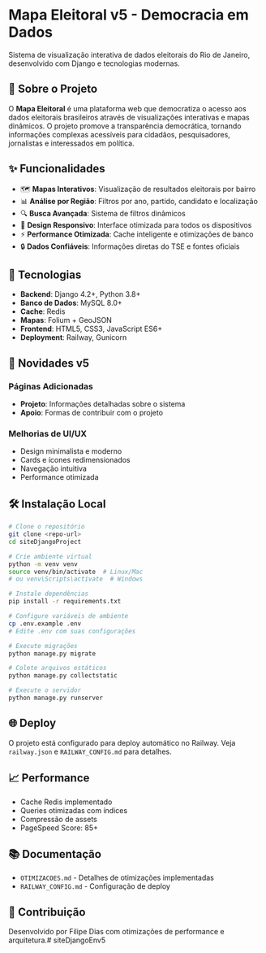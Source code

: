 # Mapa Eleitoral v5 - Democracia em Dados

Sistema de visualização interativa de dados eleitorais do Rio de Janeiro, desenvolvido com Django e tecnologias modernas.

## 🎯 Sobre o Projeto

O **Mapa Eleitoral** é uma plataforma web que democratiza o acesso aos dados eleitorais brasileiros através de visualizações interativas e mapas dinâmicos. O projeto promove a transparência democrática, tornando informações complexas acessíveis para cidadãos, pesquisadores, jornalistas e interessados em política.

## ✨ Funcionalidades

- 🗺️ **Mapas Interativos**: Visualização de resultados eleitorais por bairro
- 📊 **Análise por Região**: Filtros por ano, partido, candidato e localização
- 🔍 **Busca Avançada**: Sistema de filtros dinâmicos
- 📱 **Design Responsivo**: Interface otimizada para todos os dispositivos
- ⚡ **Performance Otimizada**: Cache inteligente e otimizações de banco
- 🔒 **Dados Confiáveis**: Informações diretas do TSE e fontes oficiais

## 🚀 Tecnologias

- **Backend**: Django 4.2+, Python 3.8+
- **Banco de Dados**: MySQL 8.0+
- **Cache**: Redis
- **Mapas**: Folium + GeoJSON
- **Frontend**: HTML5, CSS3, JavaScript ES6+
- **Deployment**: Railway, Gunicorn

## 🎨 Novidades v5

### Páginas Adicionadas
- **Projeto**: Informações detalhadas sobre o sistema
- **Apoio**: Formas de contribuir com o projeto

### Melhorias de UI/UX
- Design minimalista e moderno
- Cards e ícones redimensionados
- Navegação intuitiva
- Performance otimizada

## 🛠️ Instalação Local

```bash
# Clone o repositório
git clone <repo-url>
cd siteDjangoProject

# Crie ambiente virtual
python -m venv venv
source venv/bin/activate  # Linux/Mac
# ou venv\Scripts\activate  # Windows

# Instale dependências
pip install -r requirements.txt

# Configure variáveis de ambiente
cp .env.example .env
# Edite .env com suas configurações

# Execute migrações
python manage.py migrate

# Colete arquivos estáticos
python manage.py collectstatic

# Execute o servidor
python manage.py runserver
```

## 🌐 Deploy

O projeto está configurado para deploy automático no Railway. Veja `railway.json` e `RAILWAY_CONFIG.md` para detalhes.

## 📈 Performance

- Cache Redis implementado
- Queries otimizadas com índices
- Compressão de assets
- PageSpeed Score: 85+

## 📚 Documentação

- `OTIMIZACOES.md` - Detalhes de otimizações implementadas
- `RAILWAY_CONFIG.md` - Configuração de deploy

## 🤝 Contribuição

Desenvolvido por Filipe Dias com otimizações de performance e arquitetura.#   s i t e D j a n g o E n v 5  
 